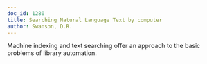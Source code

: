```yaml
---
doc_id: 1280
title: Searching Natural Language Text by computer
author: Swanson, D.R.
---
```


Machine indexing and text searching offer an approach
to the basic problems of library automation.